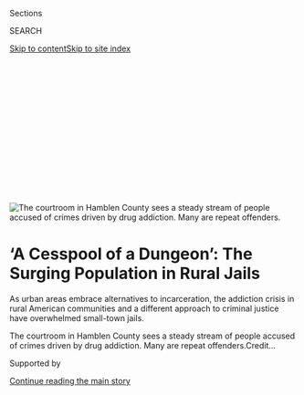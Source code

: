 <div id="app">

<div>

<div>

<div>

<div class="NYTAppHideMasthead css-ikk3s8 e1suatyy0">

<div class="section css-133zg39 e1suatyy2">

<div class="css-eph4ug er09x8g0">

<div class="css-6n7j50">

</div>

<span class="css-1dv1kvn">Sections</span>

<div class="css-10488qs">

<span class="css-1dv1kvn">SEARCH</span>

</div>

[Skip to content](#site-content)[Skip to site
index](#site-index)

</div>

<div class="css-10698na e1huz5gh0">

</div>

</div>

</div>

</div>

<div data-aria-hidden="false">

<div id="site-content" data-role="main">

<div>

<div class="css-1aor85t" style="opacity:0.000000001;z-index:-1;visibility:hidden">

<div class="css-1hqnpie">

<div class="css-epjblv">

<span class="css-17xtcya">[U.S.](/section/us)</span><span class="css-x15j1o">|</span><span class="css-fwqvlz">‘A
Cesspool of a Dungeon’: The Surging Population in Rural
Jails</span>

</div>

<div class="css-k008qs">

<div class="css-1iwv8en">

<span class="css-18z7m18"></span>

<div>

</div>

</div>

<span class="css-1n6z4y">https://nyti.ms/35dxJfP</span>

<div class="css-1705lsu">

<div class="css-4xjgmj">

<div class="css-4skfbu" data-role="toolbar" data-aria-label="Social Media Share buttons, Save button, and Comments Panel with current comment count" data-testid="share-tools">

  - 
  - 
  - 
  - 
    
    <div class="css-6n7j50">
    
    </div>

  - 
  - 

</div>

</div>

</div>

</div>

</div>

</div>

<div class="css-11qgg8s">

</div>

<div id="fullBleedHeaderContent">

<div class="css-9fsmc8">

![<span class="css-16f3y1r e13ogyst0" data-aria-hidden="true">The
courtroom in Hamblen County sees a steady stream of people accused of
crimes driven by drug addiction. Many are repeat
offenders.</span>](https://static01.graylady3jvrrxbe.onion/images/2019/12/13/us/13JAILS-courtroom/merlin_165820452_0473d282-b5ac-4d9a-8f76-e972a2a87911-articleLarge.jpg?quality=75&auto=webp&disable=upscale)

</div>

<div class="css-1pumfk">

<div class="css-ls6wgr ehdk2mb0">

# ‘A Cesspool of a Dungeon’: The Surging Population in Rural Jails

</div>

As urban areas embrace alternatives to incarceration, the addiction
crisis in rural American communities and a different approach to
criminal justice have overwhelmed small-town jails.

</div>

<div class="css-nwzfg5 e1gnum310">

<span class="css-1f9pvn2 us">The courtroom in Hamblen County sees a
steady stream of people accused of crimes driven by drug addiction. Many
are repeat
offenders.</span><span class="css-cnj6d5 e1z0qqy90" itemprop="copyrightHolder"><span class="css-1ly73wi e1tej78p0">Credit...</span><span><span></span></span></span>

</div>

<div id="sponsor-wrapper" class="css-1hyfx7x">

<div id="sponsor-slug" class="css-19vbshk">

Supported by

</div>

[Continue reading the main
story](#after-sponsor)

<div id="sponsor" class="ad sponsor-wrapper" style="text-align:center;height:100%;display:block">

</div>

<div id="after-sponsor">

</div>

</div>

<div class="css-1wx1auc e1gnum311">

<div class="css-18e8msd">

<div class="css-vp77d3 epjyd6m0">

<div class="css-1baulvz">

By [<span class="css-1baulvz last-byline" itemprop="name">Richard A.
Oppel
Jr.</span>](https://www.nytimes3xbfgragh.onion/by/richard-a-oppel-jr)

Photographs by
<span class="css-1baulvz last-byline" itemprop="name">Kristine
Potter</span>

</div>

</div>

  - 
    
    <div class="css-ld3wwf e16638kd2">
    
    Dec. 13,
    2019
    
    </div>

  - 
    
    <div class="css-4xjgmj">
    
    <div class="css-d8bdto" data-role="toolbar" data-aria-label="Social Media Share buttons, Save button, and Comments Panel with current comment count" data-testid="share-tools">
    
      - 
      - 
      - 
      - 
        
        <div class="css-6n7j50">
        
        </div>
    
      - 
      - 
    
    </div>
    
    </div>

</div>

</div>

</div>

<div class="section meteredContent css-1r7ky0e" name="articleBody" itemprop="articleBody">

<div class="css-1fanzo5 StoryBodyCompanionColumn">

<div class="css-53u6y8">

MORRISTOWN, Tenn. — The Hamblen County Jail has been described as a
dangerously overcrowded “cesspool of a dungeon,” with inmates sleeping
on mats in the hallways, lawyers forced to meet their clients in a
supply closet and the people inside subjected to “horrible conditions”
every day.

And that’s the county sheriff talking.

Jail populations used to be concentrated in big cities. But since 2013,
the number of people locked up in rural, conservative counties such as
Hamblen has skyrocketed, driven by the nation’s drug crisis.

Like a lot of Appalachia, Morristown, Tenn., about an hour east of
Knoxville, has been devastated by methamphetamine and opioid use.
Residents who commit crimes to support their addiction pack the 255-bed
jail, which had 439 inmates at the end of October, according to [the
latest state
data](https://www.tn.gov/content/dam/tn/correction/documents/JailOctober2019.pdf).

Many cities have invested in treatment options and diversion programs to
help drug users. But those alternatives aren’t available in a lot of
small towns.

</div>

</div>

<div class="css-1fanzo5 StoryBodyCompanionColumn">

<div class="css-53u6y8">

“In the big city, you get a ticket and a trip to the clinic,” said Jacob
Kang-Brown, a senior research associate at the Vera Institute of
Justice, which released a report on Friday analyzing jail populations.
“But in a smaller area, you might get three months in jail.”

</div>

</div>

<div class="css-79elbk" data-testid="photoviewer-wrapper">

<div class="css-z3e15g" data-testid="photoviewer-wrapper-hidden">

</div>

<div class="css-1a48zt4 ehw59r15" data-testid="photoviewer-children">

![<span class="css-16f3y1r e13ogyst0" data-aria-hidden="true">Sheriff
Esco Jarnagin described Hamblen County’s overcrowded jail as a cesspool.
“These people in jail are human beings. They deserve better,” he
said.</span>](https://static01.graylady3jvrrxbe.onion/images/2019/12/13/us/13JAILS-jarnigan/merlin_165819609_ad697c96-91a7-4904-9e79-5debf7c192d8-articleLarge.jpg?quality=75&auto=webp&disable=upscale)

</div>

</div>

<div class="css-1fanzo5 StoryBodyCompanionColumn">

<div class="css-53u6y8">

The disparity has meant that while jail populations have dropped 18
percent in urban areas since 2013, they have climbed 27 percent in rural
areas during that same period, according to [estimates in the report
from Vera,](https://www.vera.org/publications/people-in-jail-in-2019) a
nonprofit group that works to improve justice systems. The estimates are
drawn from a sample of data from about 850 counties across the country.

There are now about 167,000 inmates in urban jails and 184,000 in rural
ones, Vera said. Suburban jail populations have remained about the same
since 2013, while small and midsize cities saw a 7 percent increase.

</div>

</div>

<div class="css-1fanzo5 StoryBodyCompanionColumn">

<div class="css-53u6y8">

Rural jails now lock up people at a rate more than double that of urban
areas. And increasingly, those inmates are women. Hamblen County
officials said the number of female inmates in their jail has doubled in
the past
decade.

</div>

</div>

<div class="css-79elbk" data-testid="photoviewer-wrapper">

<div class="css-z3e15g" data-testid="photoviewer-wrapper-hidden">

</div>

<div class="css-1a48zt4 ehw59r15" data-testid="photoviewer-children">

<div class="css-1xdhyk6 erfvjey0">

<span class="css-1ly73wi e1tej78p0">Image</span>

<div class="css-zjzyr8">

<div data-testid="lazyimage-container" style="height:257.77777777777777px">

</div>

</div>

</div>

<span class="css-16f3y1r e13ogyst0" data-aria-hidden="true">The Hamblen
County Jail held 439 inmates at the end of October, according to the
latest state data. With only 225 beds, that means many inmates sleep on
mats on the
floor.</span>

</div>

</div>

<div class="css-79elbk" data-testid="photoviewer-wrapper">

<div class="css-z3e15g" data-testid="photoviewer-wrapper-hidden">

</div>

<div class="css-1a48zt4 ehw59r15" data-testid="photoviewer-children">

<div class="css-1xdhyk6 erfvjey0">

<span class="css-1ly73wi e1tej78p0">Image</span>

<div class="css-zjzyr8">

<div data-testid="lazyimage-container" style="height:257.77777777777777px">

</div>

</div>

</div>

<span class="css-16f3y1r e13ogyst0" data-aria-hidden="true">The men’s
jail in Hamblen County is in a basement under the courthouse and the
sheriff’s office.</span>

</div>

</div>

<div class="css-1fanzo5 StoryBodyCompanionColumn">

<div class="css-53u6y8">

Drug use isn’t the only reason that some rural jails are packed. State
prisons sometimes pay counties with extra bed space to house inmates,
and so does the federal government. The number of Immigration and
Customs Enforcement detainees held in jails rose by about 4,300 from
2013 to 2017, Vera estimates.

Small towns also lag cities in efforts to reduce incarceration, such as
releasing nonviolent offenders without requiring them to [pay hefty bail
amounts](https://www.nytimes3xbfgragh.onion/2018/03/31/us/bail-bonds-extortion.html)
while awaiting their day in court.

The rural jail boom runs counter to a nationwide, [largely bipartisan
push](https://www.nytimes3xbfgragh.onion/2018/12/18/us/politics/senate-criminal-justice-bill.html)
toward reducing incarceration, which has been embraced by everyone from
the American Civil Liberties Union to [President Trump’s son-in-law,
Jared
Kushner.](https://www.nytimes3xbfgragh.onion/2018/12/14/us/politics/jared-kushner-criminal-justice-bill.html)
Sentencing law revisions have led state and federal prison populations
to drop since 2009, following [a four-decade
boom](https://www.sentencingproject.org/criminal-justice-facts/).

Many cities have seen the number of people in jails, which hold people
convicted of minor crimes or awaiting trial, plummet in similar fashion.
In Nashville, 200 miles west of Morristown, the inmate population has
fallen 28 percent since 2013, according to Vera. Other cities with big
declines include Buffalo, Chicago, New York City, Oakland and
Philadelphia.

But in places like Hamblen County, with a population of 65,000, the
system works differently. People get arrested on charges like
possession, shoplifting to pay for their addiction or failing a drug
test while on probation, and bail is set too high for many to afford.

</div>

</div>

<div class="css-1fanzo5 StoryBodyCompanionColumn">

<div class="css-53u6y8">

Almost everyone in the county jail is there because of charges related
to addiction, said the sheriff, Esco
Jarnagin.

</div>

</div>

<div class="css-nvxo42 e73j0it0">

<div class="css-1xdhyk6 erfvjey0">

<span class="css-1ly73wi e1tej78p0">Image</span>

<div class="css-zjzyr8">

<div data-testid="lazyimage-container" style="height:309.3333333333333px">

</div>

</div>

</div>

<span class="css-16f3y1r e13ogyst0" data-aria-hidden="true">Emma Partin,
a corrections officer in Hamblen County, pointed out the overcrowded
cell pods she oversees from the security
room.</span>

<div class="css-1xdhyk6 erfvjey0">

<span class="css-1ly73wi e1tej78p0">Image</span>

<div class="css-zjzyr8">

<div data-testid="lazyimage-container" style="height:309.3333333333333px">

</div>

</div>

</div>

</div>

<div class="css-1fanzo5 StoryBodyCompanionColumn">

<div class="css-53u6y8">

Inside, many lose jobs and are further cut off from family and friends.
The odds of getting back on track on the outside dwindle, and the cycle
repeats.

Few know more about this cycle than Kim Coffey, who has worked in many
aspects of Hamblen County’s criminal justice system — for a defense
lawyer, as a bail bondswoman and as a juvenile drug addiction counselor.

Now she is one of the sheriff’s jailers. At work, she often sees her
daughter, who has spent much of the last decade in and out of jail after
getting hooked on pain pills following an injury.

“They were giving her hydros like they were Tic Tacs,” Ms. Coffey said,
referring to hydrocodone, a powerful opioid that her 29-year-old
daughter took for more than a year. “Then they cut her off cold turkey.
Her back was still in pain, and she did what she felt she had to do. You
go to the next available thing. Now, it’s meth.”

Given the lack of options, Ms. Coffey said jail was sometimes the best
place for her daughter. “At least when she’s here, I know she’s alive. I
know she’s not in a ditch somewhere.”

</div>

</div>

<div class="css-1fanzo5 StoryBodyCompanionColumn">

<div class="css-53u6y8">

Yet she wishes the county had more treatment options and job-training
programs that could help inmates like her daughter. “If we could help
people to finds jobs, then they wouldn’t go back to drugs, because
otherwise you go back to what you know to make a
living.”

</div>

</div>

<div class="css-79elbk" data-testid="photoviewer-wrapper">

<div class="css-z3e15g" data-testid="photoviewer-wrapper-hidden">

</div>

<div class="css-1a48zt4 ehw59r15" data-testid="photoviewer-children">

<div class="css-1xdhyk6 erfvjey0">

<span class="css-1ly73wi e1tej78p0">Image</span>

<div class="css-zjzyr8">

<div data-testid="lazyimage-container" style="height:483.33333333333326px">

</div>

</div>

</div>

<span class="css-16f3y1r e13ogyst0" data-aria-hidden="true">Kim Coffey
is a corrections officer at the jail, where she often sees her daughter,
who has spent much of the last decade behind bars.</span>

</div>

</div>

<div class="css-1fanzo5 StoryBodyCompanionColumn">

<div class="css-53u6y8">

As she spoke, another guard shouted, “Hey, we got a fight\!” Ms. Coffey
rushed off to help break up a brawl between female inmates, who now
account for a third of the jail’s population.

Fights in the jail are a common occurrence, said a former sheriff’s
deputy who is now serving time himself; he said he stole a commercial
lawn mower after getting hooked on pain pills following shoulder
surgery.

“Tensions run high when you got 60 people in a 20-man pod,” said the
former deputy, who asked that his name not be used because he feared he
could face retaliation.

One recent six-month stretch had more than 150 inmate-on-inmate
assaults, according to a judge’s findings in an ongoing federal lawsuit,
which also said the jail suffered from “overcrowding, insufficient
security checks, inadequate staffing, difficulty with properly
classifying inmates, failure to provide information about reporting
sexual assault to inmates, and many incidents of inmate-on-inmate
assault.”

Hamblen County officials have proposed a new justice center that would
include a jail twice the size of the current one, as well as new
courtrooms. But the $73 million price tag has drawn protests from some
taxpayers.

</div>

</div>

<div class="css-1fanzo5 StoryBodyCompanionColumn">

<div class="css-53u6y8">

Over the past six years, the county’s annual jail expenses have risen to
$4.4 million from $2.6 million, said Bill Brittain, the county’s top
administrator.

</div>

</div>

<div class="css-a7yk8a e73j0it0">

<div class="css-1xdhyk6 erfvjey0">

<span class="css-1ly73wi e1tej78p0">Image</span>

<div class="css-zjzyr8">

<div data-testid="lazyimage-container" style="height:483.33333333333326px">

</div>

</div>

</div>

<span class="css-16f3y1r e13ogyst0" data-aria-hidden="true">Overcrowding
at the Hamblen County Jail means sick inmates are kept on a floor in the
hallway.</span>

<div class="css-1xdhyk6 erfvjey0">

<span class="css-1ly73wi e1tej78p0">Image</span>

<div class="css-zjzyr8">

<div data-testid="lazyimage-container" style="height:483.33333333333326px">

</div>

</div>

</div>

<span class="css-16f3y1r e13ogyst0" data-aria-hidden="true">With so
little space, tempers flare: One recent six-month stretch saw more than
150 inmate-on-inmate
assaults.</span>

</div>

<div class="css-79elbk" data-testid="photoviewer-wrapper">

<div class="css-z3e15g" data-testid="photoviewer-wrapper-hidden">

</div>

<div class="css-1a48zt4 ehw59r15" data-testid="photoviewer-children">

<div class="css-1xdhyk6 erfvjey0">

<span class="css-1ly73wi e1tej78p0">Image</span>

<div class="css-zjzyr8">

<div data-testid="lazyimage-container" style="height:257.77777777777777px">

</div>

</div>

</div>

<span class="css-16f3y1r e13ogyst0" data-aria-hidden="true">Hamblen
County has proposed replacing its current criminal justice center with a
new one that would double the size of the jail at a cost of $73 million.
</span>

</div>

</div>

<div class="css-1fanzo5 StoryBodyCompanionColumn">

<div class="css-53u6y8">

Defense lawyers have proposed other options to address the crisis,
including a pilot program for pretrial supervision similar to one in
nearby Knoxville and other cities. It would have allowed some low-risk
defendants to avoid having to post bail, and to avoid jail even if
convicted.

But judges rejected the proposal because of fears that defendants would
flee, said Willie Santana, a former prosecutor in Knoxville who is now
one of four lawyers in the Hamblen County public defender’s office. “The
whole system is geared toward generating pleas and putting people in
jail,” he said.

For many inmates, that means the jail has been a revolving door. More
than three-quarters of the 850 new cases that Mr. Santana handled in the
past year involved a client who had previously been incarcerated for
something drug-related, he said.

Many small cities and rural areas haven’t embraced efforts to make it
easier for nonviolent offenders to get on with their lives after scrapes
with the law. And even in rural areas that might favor more treatment
over incarceration, [hospitals have shut
down](https://www.nytimes3xbfgragh.onion/2018/07/17/us/hospital-closing-missouri-pregnant.html),
limiting their choices.

</div>

</div>

<div class="css-1fanzo5 StoryBodyCompanionColumn">

<div class="css-53u6y8">

“You don’t have any treatment options, or at least it seems to them that
they don’t, so many judges and prosecutors feel that they have no choice
but to lock people up,” said Pamela Metzger, director of the Deason
Criminal Justice Reform Center at SMU Dedman School of
Law.

</div>

</div>

<div class="css-79elbk" data-testid="photoviewer-wrapper">

<div class="css-z3e15g" data-testid="photoviewer-wrapper-hidden">

</div>

<div class="css-1a48zt4 ehw59r15" data-testid="photoviewer-children">

<div class="css-1xdhyk6 erfvjey0">

<span class="css-1ly73wi e1tej78p0">Image</span>

<div class="css-zjzyr8">

<div data-testid="lazyimage-container" style="height:309.3333333333333px">

</div>

</div>

</div>

<span class="css-16f3y1r e13ogyst0" data-aria-hidden="true">Willie
Santana, an assistant public defender in Hamblen County, advising his
clients before their court hearings.</span>

</div>

</div>

<div class="css-a7yk8a e73j0it0">

<div class="css-1xdhyk6 erfvjey0">

<span class="css-1ly73wi e1tej78p0">Image</span>

<div class="css-zjzyr8">

<div data-testid="lazyimage-container" style="height:580px">

</div>

</div>

</div>

<span class="css-16f3y1r e13ogyst0" data-aria-hidden="true">Willie
Santana, an assistant public defender, meets inmates in the supply
closet at the Hamblen County Jail.</span>

<div class="css-1xdhyk6 erfvjey0">

<span class="css-1ly73wi e1tej78p0">Image</span>

<div class="css-zjzyr8">

<div data-testid="lazyimage-container" style="height:580px">

</div>

</div>

</div>

</div>

<div class="css-1fanzo5 StoryBodyCompanionColumn">

<div class="css-53u6y8">

Despite the overcrowding in Hamblen County, the sheriff and some other
officials are skeptical that big-city solutions could work here. Sheriff
Jarnagin said he favors education and prevention over treatment.

“We can’t cure them once they get on some of these drugs,” he said.
“It’s jail, or the graveyard.”

Pretrial diversion, he added, would reduce jail numbers, but would also
mean criminals running loose. “They’re going to commit a crime and be
right back in here on something else.”

One ray of hope has been a jail-to-work program for female inmates,
administered by a local treatment facility. It takes just eight women at
a time, but of its 45 graduates over the past two years, only seven have
committed new crimes, Mr. Brittain said.

Buoyed by the program’s success, he wants to start a similar one for
men. Treatment would be a better option for most inmates at the jail, he
said.

</div>

</div>

<div class="css-1fanzo5 StoryBodyCompanionColumn">

<div class="css-53u6y8">

“East Tennessee is a very conservative area, and folks believe that
people who commit the crime need to do the time, but that’s costing the
local government tremendous money to do that,” Mr. Brittain said. “We
can’t build our way out of jail overcrowding. We’ve got to change some
of the ways we detain and punish people. We’ve got to do something
different.”

</div>

</div>

<div>

</div>

</div>

<div>

</div>

<div>

</div>

<div>

</div>

<div>

<div id="bottom-wrapper" class="css-1ede5it">

<div id="bottom-slug" class="css-l9onyx">

Advertisement

</div>

[Continue reading the main
story](#after-bottom)

<div id="bottom" class="ad bottom-wrapper" style="text-align:center;height:100%;display:block;min-height:90px">

</div>

<div id="after-bottom">

</div>

</div>

</div>

</div>

</div>

## Site Index

<div>

</div>

## Site Information Navigation

  - [© <span>2020</span> <span>The New York Times
    Company</span>](https://help.nytimes3xbfgragh.onion/hc/en-us/articles/115014792127-Copyright-notice)

<!-- end list -->

  - [NYTCo](https://www.nytco.com/)
  - [Contact
    Us](https://help.nytimes3xbfgragh.onion/hc/en-us/articles/115015385887-Contact-Us)
  - [Work with us](https://www.nytco.com/careers/)
  - [Advertise](https://nytmediakit.com/)
  - [T Brand Studio](http://www.tbrandstudio.com/)
  - [Your Ad
    Choices](https://www.nytimes3xbfgragh.onion/privacy/cookie-policy#how-do-i-manage-trackers)
  - [Privacy](https://www.nytimes3xbfgragh.onion/privacy)
  - [Terms of
    Service](https://help.nytimes3xbfgragh.onion/hc/en-us/articles/115014893428-Terms-of-service)
  - [Terms of
    Sale](https://help.nytimes3xbfgragh.onion/hc/en-us/articles/115014893968-Terms-of-sale)
  - [Site
    Map](https://spiderbites.nytimes3xbfgragh.onion)
  - [Help](https://help.nytimes3xbfgragh.onion/hc/en-us)
  - [Subscriptions](https://www.nytimes3xbfgragh.onion/subscription?campaignId=37WXW)

</div>

</div>

</div>

</div>
